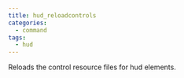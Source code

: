 ```yaml
---
title: hud_reloadcontrols
categories:
  - command
tags:
  - hud
---
```


Reloads the control resource files for hud elements.

